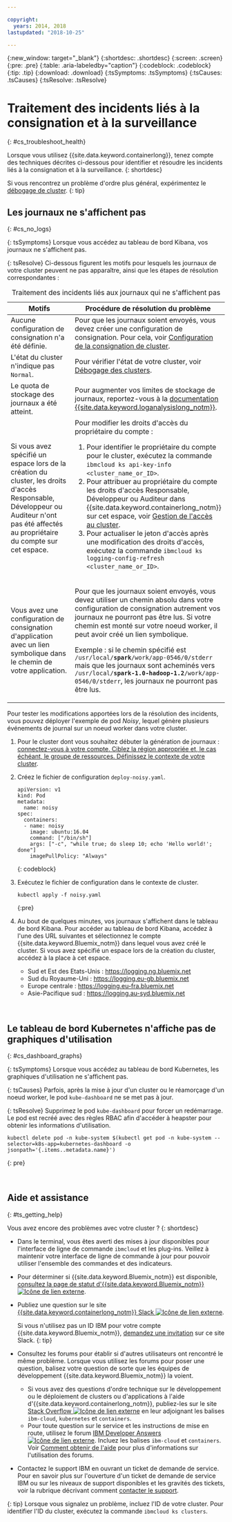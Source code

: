 ```yaml
---

copyright:
  years: 2014, 2018
lastupdated: "2018-10-25"

---
```


{:new_window: target="_blank"}
{:shortdesc: .shortdesc}
{:screen: .screen}
{:pre: .pre}
{:table: .aria-labeledby="caption"}
{:codeblock: .codeblock}
{:tip: .tip}
{:download: .download}
{:tsSymptoms: .tsSymptoms}
{:tsCauses: .tsCauses}
{:tsResolve: .tsResolve}



# Traitement des incidents liés à la consignation et à la surveillance
{: #cs_troubleshoot_health}

Lorsque vous utilisez {{site.data.keyword.containerlong}}, tenez compte des techniques décrites ci-dessous pour identifier et résoudre les incidents liés à la consignation et à la surveillance.
{: shortdesc}

Si vous rencontrez un problème d'ordre plus général, expérimentez le [débogage de cluster](cs_troubleshoot.html).
{: tip}

## Les journaux ne s'affichent pas
{: #cs_no_logs}

{: tsSymptoms}
Lorsque vous accédez au tableau de bord Kibana, vos journaux ne s'affichent pas.

{: tsResolve}
Ci-dessous figurent les motifs pour lesquels les journaux de votre cluster peuvent ne pas apparaître, ainsi que les étapes de résolution correspondantes :

<table>
<caption>Traitement des incidents liés aux journaux qui ne s'affichent pas</caption>
  <col width="40%">
  <col width="60%">
  <thead>
    <tr>
      <th>Motifs</th>
      <th>Procédure de résolution du problème</th>
    </tr>
 </thead>
 <tbody>
  <tr>
    <td>Aucune configuration de consignation n'a été définie.</td>
    <td>Pour que les journaux soient envoyés, vous devez créer une configuration de consignation. Pour cela, voir <a href="cs_health.html#logging">Configuration de la consignation de cluster</a>.</td>
  </tr>
  <tr>
    <td>L'état du cluster n'indique pas <code>Normal</code>.</td>
    <td>Pour vérifier l'état de votre cluster, voir <a href="cs_troubleshoot.html#debug_clusters">Débogage des clusters</a>.</td>
  </tr>
  <tr>
    <td>Le quota de stockage des journaux a été atteint.</td>
    <td>Pour augmenter vos limites de stockage de journaux, reportez-vous à la <a href="/docs/services/CloudLogAnalysis/troubleshooting/error_msgs.html">documentation {{site.data.keyword.loganalysislong_notm}}</a>.</td>
  </tr>
  <tr>
    <td>Si vous avez spécifié un espace lors de la création du cluster, les droits d'accès Responsable, Développeur ou Auditeur n'ont pas été affectés au propriétaire du compte sur cet espace.</td>
      <td>Pour modifier les droits d'accès du propriétaire du compte :
      <ol><li>Pour identifier le propriétaire du compte pour le cluster, exécutez la commande <code>ibmcloud ks api-key-info &lt;cluster_name_or_ID&gt;</code>.</li>
      <li>Pour attribuer au propriétaire du compte les droits d'accès Responsable, Développeur ou Auditeur dans {{site.data.keyword.containerlong_notm}} sur cet espace, voir <a href="cs_users.html">Gestion de l'accès au cluster</a>.</li>
      <li>Pour actualiser le jeton d'accès après une modification des droits d'accès, exécutez la commande <code>ibmcloud ks logging-config-refresh &lt;cluster_name_or_ID&gt;</code>.</li></ol></td>
    </tr>
    <tr>
      <td>Vous avez une configuration de consignation d'application avec un lien symbolique dans le chemin de votre application.</td>
      <td><p>Pour que les journaux soient envoyés, vous devez utiliser un chemin absolu dans votre configuration de consignation autrement vos journaux ne pourront pas être lus. Si votre chemin est monté sur votre noeud worker, il peut avoir créé un lien symbolique.</p> <p>Exemple : si le chemin spécifié est <code>/usr/local/<b>spark</b>/work/app-0546/0/stderr</code> mais que les journaux sont acheminés vers <code>/usr/local/<b>spark-1.0-hadoop-1.2</b>/work/app-0546/0/stderr</code>, les journaux ne pourront pas être lus.</p></td>
    </tr>
  </tbody>
</table>

Pour tester les modifications apportées lors de la résolution des incidents, vous pouvez déployer l'exemple de pod *Noisy*, lequel génère plusieurs événements de journal sur un noeud worker dans votre cluster.

  1. Pour le cluster dont vous souhaitez débuter la génération de journaux : [connectez-vous à votre compte. Ciblez la région appropriée et, le cas échéant, le groupe de ressources. Définissez le contexte de votre cluster](cs_cli_install.html#cs_cli_configure).

  2. Créez le fichier de configuration `deploy-noisy.yaml`.

      ```
      apiVersion: v1
      kind: Pod
      metadata:
        name: noisy
      spec:
        containers:
        - name: noisy
          image: ubuntu:16.04
          command: ["/bin/sh"]
          args: ["-c", "while true; do sleep 10; echo 'Hello world!'; done"]
          imagePullPolicy: "Always"
        ```
        {: codeblock}

  3. Exécutez le fichier de configuration dans le contexte de cluster.

        ```
        kubectl apply -f noisy.yaml
        ```
        {:pre}

  4. Au bout de quelques minutes, vos journaux s'affichent dans le tableau de bord Kibana. Pour accéder au tableau de bord Kibana, accédez à l'une des URL suivantes et sélectionnez le compte {{site.data.keyword.Bluemix_notm}} dans lequel vous avez créé le cluster. Si vous avez spécifié un espace lors de la création du cluster, accédez à la place à cet espace.
      - Sud et Est des Etats-Unis : https://logging.ng.bluemix.net
      - Sud du Royaume-Uni : https://logging.eu-gb.bluemix.net
      - Europe centrale : https://logging.eu-fra.bluemix.net
      - Asie-Pacifique sud : https://logging.au-syd.bluemix.net

<br />


## Le tableau de bord Kubernetes n'affiche pas de graphiques d'utilisation
{: #cs_dashboard_graphs}

{: tsSymptoms}
Lorsque vous accédez au tableau de bord Kubernetes, les graphiques d'utilisation ne s'affichent pas.

{: tsCauses}
Parfois, après la mise à jour d'un cluster ou le réamorçage d'un noeud worker, le pod `kube-dashboard` ne se met pas à jour.

{: tsResolve}
Supprimez le pod `kube-dashboard` pour forcer un redémarrage. Le pod est recréé avec des règles RBAC afin d'accéder à heapster pour obtenir les informations d'utilisation.

  ```
  kubectl delete pod -n kube-system $(kubectl get pod -n kube-system --selector=k8s-app=kubernetes-dashboard -o jsonpath='{.items..metadata.name}')
  ```
  {: pre}

<br />


## Aide et assistance
{: #ts_getting_help}

Vous avez encore des problèmes avec votre cluster ?
{: shortdesc}

-  Dans le terminal, vous êtes averti des mises à jour disponibles pour l'interface de ligne de commande `ibmcloud` et les plug-ins. Veillez à maintenir votre interface de ligne de commande à jour pour pouvoir utiliser l'ensemble des commandes et des indicateurs.

-   Pour déterminer si {{site.data.keyword.Bluemix_notm}} est disponible, [consultez la page de statut d'{{site.data.keyword.Bluemix_notm}} ![Icône de lien externe](../icons/launch-glyph.svg "Icône de lien externe")](https://developer.ibm.com/bluemix/support/#status).
-   Publiez une question sur le site [{{site.data.keyword.containerlong_notm}} Slack ![Icône de lien externe](../icons/launch-glyph.svg "Icône de lien externe")](https://ibm-container-service.slack.com).

    Si vous n'utilisez pas un ID IBM pour votre compte {{site.data.keyword.Bluemix_notm}}, [demandez une invitation](https://bxcs-slack-invite.mybluemix.net/) sur ce site Slack.
    {: tip}
-   Consultez les forums pour établir si d'autres utilisateurs ont rencontré le même problème. Lorsque vous utilisez les forums pour poser une question, balisez votre question de sorte que les équipes de développement {{site.data.keyword.Bluemix_notm}} la voient.

    -   Si vous avez des questions d'ordre technique sur le développement ou le déploiement de clusters ou d'applications à l'aide d'{{site.data.keyword.containerlong_notm}}, publiez-les sur le site [Stack Overflow ![Icône de lien externe](../icons/launch-glyph.svg "Icône de lien externe")](https://stackoverflow.com/questions/tagged/ibm-cloud+containers) en leur adjoignant les balises `ibm-cloud`, `kubernetes` et `containers`.
    -   Pour toute question sur le service et les instructions de mise en route, utilisez le forum [IBM Developer Answers ![Icône de lien externe](../icons/launch-glyph.svg "Icône de lien externe")](https://developer.ibm.com/answers/topics/containers/?smartspace=bluemix). Incluez les balises `ibm-cloud` et `containers`.
    Voir [Comment obtenir de l'aide](/docs/get-support/howtogetsupport.html#using-avatar) pour plus d'informations sur l'utilisation des forums.

-   Contactez le support IBM en ouvrant un ticket de demande de service. Pour en savoir plus sur l'ouverture d'un ticket de demande de service IBM ou sur les niveaux de support disponibles et les gravités des tickets, voir la rubrique décrivant comment [contacter le support](/docs/get-support/howtogetsupport.html#getting-customer-support).

{: tip}
Lorsque vous signalez un problème, incluez l'ID de votre cluster. Pour identifier l'ID du cluster, exécutez la commande `ibmcloud ks clusters`.

